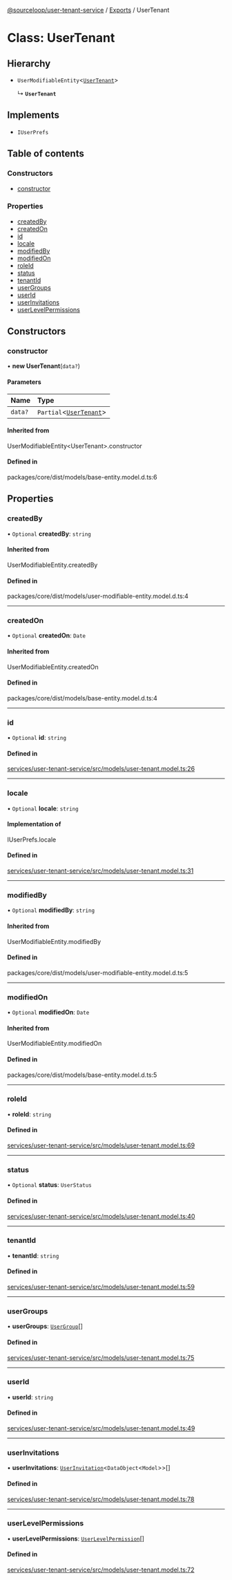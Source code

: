 [@sourceloop/user-tenant-service](../README.md) / [Exports](../modules.md) / UserTenant

# Class: UserTenant

## Hierarchy

- `UserModifiableEntity`<[`UserTenant`](UserTenant.md)\>

  ↳ **`UserTenant`**

## Implements

- `IUserPrefs`

## Table of contents

### Constructors

- [constructor](UserTenant.md#constructor)

### Properties

- [createdBy](UserTenant.md#createdby)
- [createdOn](UserTenant.md#createdon)
- [id](UserTenant.md#id)
- [locale](UserTenant.md#locale)
- [modifiedBy](UserTenant.md#modifiedby)
- [modifiedOn](UserTenant.md#modifiedon)
- [roleId](UserTenant.md#roleid)
- [status](UserTenant.md#status)
- [tenantId](UserTenant.md#tenantid)
- [userGroups](UserTenant.md#usergroups)
- [userId](UserTenant.md#userid)
- [userInvitations](UserTenant.md#userinvitations)
- [userLevelPermissions](UserTenant.md#userlevelpermissions)

## Constructors

### constructor

• **new UserTenant**(`data?`)

#### Parameters

| Name | Type |
| :------ | :------ |
| `data?` | `Partial`<[`UserTenant`](UserTenant.md)\> |

#### Inherited from

UserModifiableEntity<UserTenant\>.constructor

#### Defined in

packages/core/dist/models/base-entity.model.d.ts:6

## Properties

### createdBy

• `Optional` **createdBy**: `string`

#### Inherited from

UserModifiableEntity.createdBy

#### Defined in

packages/core/dist/models/user-modifiable-entity.model.d.ts:4

___

### createdOn

• `Optional` **createdOn**: `Date`

#### Inherited from

UserModifiableEntity.createdOn

#### Defined in

packages/core/dist/models/base-entity.model.d.ts:4

___

### id

• `Optional` **id**: `string`

#### Defined in

[services/user-tenant-service/src/models/user-tenant.model.ts:26](https://github.com/sourcefuse/loopback4-microservice-catalog/blob/93a7f917/services/user-tenant-service/src/models/user-tenant.model.ts#L26)

___

### locale

• `Optional` **locale**: `string`

#### Implementation of

IUserPrefs.locale

#### Defined in

[services/user-tenant-service/src/models/user-tenant.model.ts:31](https://github.com/sourcefuse/loopback4-microservice-catalog/blob/93a7f917/services/user-tenant-service/src/models/user-tenant.model.ts#L31)

___

### modifiedBy

• `Optional` **modifiedBy**: `string`

#### Inherited from

UserModifiableEntity.modifiedBy

#### Defined in

packages/core/dist/models/user-modifiable-entity.model.d.ts:5

___

### modifiedOn

• `Optional` **modifiedOn**: `Date`

#### Inherited from

UserModifiableEntity.modifiedOn

#### Defined in

packages/core/dist/models/base-entity.model.d.ts:5

___

### roleId

• **roleId**: `string`

#### Defined in

[services/user-tenant-service/src/models/user-tenant.model.ts:69](https://github.com/sourcefuse/loopback4-microservice-catalog/blob/93a7f917/services/user-tenant-service/src/models/user-tenant.model.ts#L69)

___

### status

• `Optional` **status**: `UserStatus`

#### Defined in

[services/user-tenant-service/src/models/user-tenant.model.ts:40](https://github.com/sourcefuse/loopback4-microservice-catalog/blob/93a7f917/services/user-tenant-service/src/models/user-tenant.model.ts#L40)

___

### tenantId

• **tenantId**: `string`

#### Defined in

[services/user-tenant-service/src/models/user-tenant.model.ts:59](https://github.com/sourcefuse/loopback4-microservice-catalog/blob/93a7f917/services/user-tenant-service/src/models/user-tenant.model.ts#L59)

___

### userGroups

• **userGroups**: [`UserGroup`](UserGroup.md)[]

#### Defined in

[services/user-tenant-service/src/models/user-tenant.model.ts:75](https://github.com/sourcefuse/loopback4-microservice-catalog/blob/93a7f917/services/user-tenant-service/src/models/user-tenant.model.ts#L75)

___

### userId

• **userId**: `string`

#### Defined in

[services/user-tenant-service/src/models/user-tenant.model.ts:49](https://github.com/sourcefuse/loopback4-microservice-catalog/blob/93a7f917/services/user-tenant-service/src/models/user-tenant.model.ts#L49)

___

### userInvitations

• **userInvitations**: [`UserInvitation`](UserInvitation.md)<`DataObject`<`Model`\>\>[]

#### Defined in

[services/user-tenant-service/src/models/user-tenant.model.ts:78](https://github.com/sourcefuse/loopback4-microservice-catalog/blob/93a7f917/services/user-tenant-service/src/models/user-tenant.model.ts#L78)

___

### userLevelPermissions

• **userLevelPermissions**: [`UserLevelPermission`](UserLevelPermission.md)[]

#### Defined in

[services/user-tenant-service/src/models/user-tenant.model.ts:72](https://github.com/sourcefuse/loopback4-microservice-catalog/blob/93a7f917/services/user-tenant-service/src/models/user-tenant.model.ts#L72)
